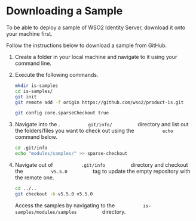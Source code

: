 # Downloading a Sample

To be able to deploy a sample of WSO2 Identity Server, download
it onto your machine first.

Follow the instructions below to download a sample from GitHub.

1.  Create a folder in your local machine and navigate to it using your
    command line.
2.  Execute the following commands.
    ``` bash
    mkdir is-samples
    cd is-samples/
    git init
    git remote add -f origin https://github.com/wso2/product-is.git
    ```

    ``` bash
    git config core.sparseCheckout true
    ```

3.  Navigate into the . `           git/info/          ` directory and
    list out the folders/files you want to check out using the
    `           echo          ` command below.

    ``` bash
    cd .git/info
    echo "modules/samples/" >> sparse-checkout
    ```

4.  Navigate out of `           .git/info          ` directory and
    checkout the `           v5.5.0          ` tag to update the empty
    repository with the remote one.

    ``` bash
    cd ../..
    git checkout -b v5.5.0 v5.5.0
    ```

    Access the samples by navigating to the
    `           is-samples/modules/samples          ` directory.
